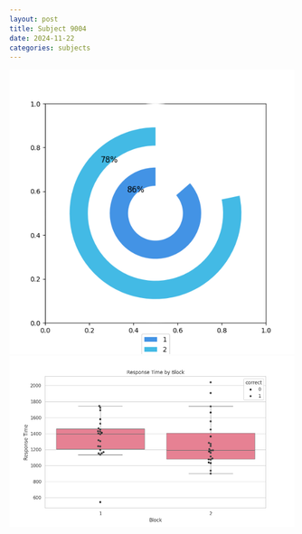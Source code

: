 ```yaml
---
layout: post
title: Subject 9004
date: 2024-11-22
categories: subjects
---
```


![](data/9004/run-25/9004__acc_test.png)
![](data/9004/run-25/9004_rt.png)
